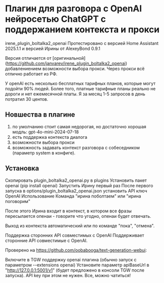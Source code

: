 # Плагин для разговора с OpenAI нейросетью ChatGPT с поддержанием контекста и прокси
irene_plugin_boltalka2_openai
Протестировано с версией Home Assistant 2025.1.1 и версией Ирины от AlexeyBond 0.9.1

Версия отличается от [оригинальной] (https://github.com/janvarev/irene_plugin_boltalka2_openai) добавлениением возможности выбора прокси.
Через прокси всё отлично работает из РФ. 

У openAI есть несколько бесплатных тарифных планов, которые могут подойти 90% людей. Более того, платные тарифные планы реально не дороги и нет ежемесячной платы.
Я за месяц 1-5 запросов в день потратил 30 центов.

## Новшества в плагине
1. по умолчанию стоит самая недорогая, но достаточно хорошая модль: gpt-4o-mini-2024-07-18
2. есть поддержка контекста диалога
3. возможности выбора прокси
4. возможность задавать контекст разговора с собеседником (параметр system в конфиге).

## Установка
Скопировать plugin_boltalka2_openai.py в plugins
Установить пакет openai (pip install openai)
Запустить Ирину первый раз
После первого запуска в options/plugin_boltalka2_openai.json установить API ключ OpenAI
Использование
Команда "ирина поболтаем" или "ирина поговорим"

После этого Ирина входит в контекст, в котором все фразы пересылается опенаи - говорите что угодно, опенаи будет отвечать.

Выход из контекста автоматический или по команде "пока", "отмена".

Поддержка сторонних API совместимых с OpenAI
Поддерживает сторонние API совместимые с OpenAI.

Проверено на https://github.com/oobabooga/text-generation-webui:

Включите в TGW поддержку openai плагина (обычно запуск с параметром --extensions openai)
Установите параметр apiBaseUrl в "http://127.0.0.1:5001/v1" (будет предложено в консоли TGW после запуска). API key при этом не нужен.
Все, можно чатиться!


